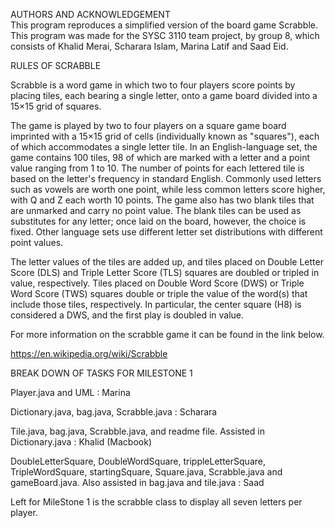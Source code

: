 AUTHORS AND ACKNOWLEDGEMENT  
This program reproduces a simplified version of the board game Scrabble.
This program was made for the SYSC 3110 team project, by group 8, which consists of Khalid Merai, Scharara Islam, Marina Latif and Saad Eid.

RULES OF SCRABBLE 

Scrabble is a word game in which two to four players score points by placing tiles, each bearing a single letter, onto a game board divided into a 15×15 grid of squares.

The game is played by two to four players on a square game board imprinted with a 15×15 grid of cells (individually known as "squares"), each of which accommodates a single letter tile.
In an English-language set, the game contains 100 tiles, 98 of which are marked with a letter and a point value ranging from 1 to 10. The number of points for each lettered tile is based on the letter's frequency in standard English. Commonly used letters such as vowels are worth one point, while less common letters score higher, with Q and Z each worth 10 points. The game also has two blank tiles that are unmarked and carry no point value. The blank tiles can be used as substitutes for any letter; once laid on the board, however, the choice is fixed. Other language sets use different letter set distributions with different point values.

The letter values of the tiles are added up, and tiles placed on Double Letter Score (DLS) and Triple Letter Score (TLS) squares are doubled or tripled in value, respectively. Tiles placed on Double Word Score (DWS) or Triple Word Score (TWS) squares double or triple the value of the word(s) that include those tiles, respectively. In particular, the center square (H8) is considered a DWS, and the first play is doubled in value.
 
For more information on the scrabble game it can be found in the link below.

https://en.wikipedia.org/wiki/Scrabble

BREAK DOWN OF TASKS FOR MILESTONE 1

Player.java and UML : Marina

Dictionary.java, bag.java, Scrabble.java : Scharara

Tile.java, bag.java, Scrabble.java, and readme file. Assisted in Dictionary.java : Khalid (Macbook)

DoubleLetterSquare, DoubleWordSquare, trippleLetterSquare, TripleWordSquare, startingSquare, Square.java, Scrabble.java and gameBoard.java. Also assisted in bag.java and tile.java : Saad

Left for MileStone 1 is the scrabble class to display all seven letters per player.
